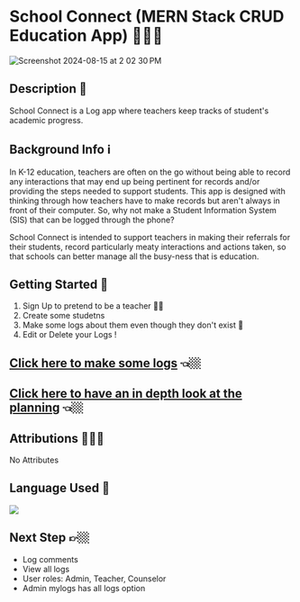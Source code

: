 # School Connect (MERN Stack CRUD Education App) 👩🏻‍🏫
![Screenshot 2024-08-15 at 2 02 30 PM](https://github.com/user-attachments/assets/d0d1dd79-a569-45cd-894a-13ff4e10ea1e)

## Description 📝
School Connect is a Log app where teachers keep tracks of student's academic progress.

## Background Info ℹ️

In K-12 education, teachers are often on the go without being able to record any interactions that may end up being pertinent for records and/or providing the steps needed to support students. This app is designed with thinking through how teachers have to make records but aren't always in front of their computer. So, why not make a Student Information System (SIS) that can be logged through the phone?

School Connect is intended to support teachers in making their referrals for their students, record particularly meaty interactions and actions taken, so that schools can better manage all the busy-ness that is education.

## Getting Started 🚀
1. Sign Up to pretend to be a teacher 👨‍🏫
2. Create some studetns 
3. Make some logs about them even though they don't exist 🤡
4. Edit or Delete your Logs !

## [Click here to make some logs](https://66bd1055a9b1db2a1cf8c8a7--school-connects.netlify.app/) 👈🏼

## [Click here to  have an in depth look at the planning](https://trello.com/b/s2QA2kyp/men-stack-crud-app) 👈🏼

## Attributions 👨🏻‍💻
No Attributes


## Language Used 📝
<a href="https://skillicons.dev">
    <img src="https://skillicons.dev/icons?i=html,css,react,nodejs,expressjs,mongodb,postman" />
</a>

## Next Step 👉🏼
- Log comments
- View all logs
- User roles: Admin, Teacher, Counselor
- Admin mylogs has all logs option


